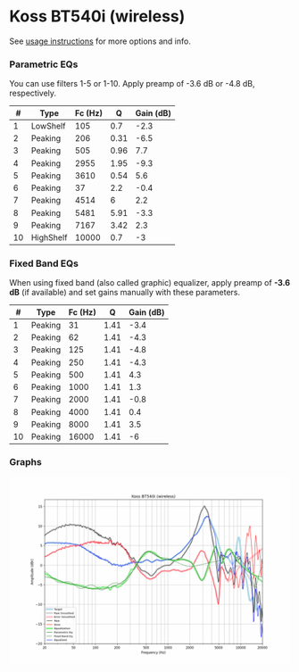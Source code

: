 # Koss BT540i (wireless)
See [usage instructions](https://github.com/jaakkopasanen/AutoEq#usage) for more options and info.

### Parametric EQs
You can use filters 1-5 or 1-10. Apply preamp of -3.6 dB or -4.8 dB, respectively.

|   # | Type      |   Fc (Hz) |    Q |   Gain (dB) |
|-----|-----------|-----------|------|-------------|
|   1 | LowShelf  |       105 | 0.7  |        -2.3 |
|   2 | Peaking   |       206 | 0.31 |        -6.5 |
|   3 | Peaking   |       505 | 0.96 |         7.7 |
|   4 | Peaking   |      2955 | 1.95 |        -9.3 |
|   5 | Peaking   |      3610 | 0.54 |         5.6 |
|   6 | Peaking   |        37 | 2.2  |        -0.4 |
|   7 | Peaking   |      4514 | 6    |         2.2 |
|   8 | Peaking   |      5481 | 5.91 |        -3.3 |
|   9 | Peaking   |      7167 | 3.42 |         2.3 |
|  10 | HighShelf |     10000 | 0.7  |        -3   |

### Fixed Band EQs
When using fixed band (also called graphic) equalizer, apply preamp of **-3.6 dB** (if available) and set gains manually with these parameters.

|   # | Type    |   Fc (Hz) |    Q |   Gain (dB) |
|-----|---------|-----------|------|-------------|
|   1 | Peaking |        31 | 1.41 |        -3.4 |
|   2 | Peaking |        62 | 1.41 |        -4.3 |
|   3 | Peaking |       125 | 1.41 |        -4.8 |
|   4 | Peaking |       250 | 1.41 |        -4.3 |
|   5 | Peaking |       500 | 1.41 |         4.3 |
|   6 | Peaking |      1000 | 1.41 |         1.3 |
|   7 | Peaking |      2000 | 1.41 |        -0.8 |
|   8 | Peaking |      4000 | 1.41 |         0.4 |
|   9 | Peaking |      8000 | 1.41 |         3.5 |
|  10 | Peaking |     16000 | 1.41 |        -6   |

### Graphs
![](./Koss%20BT540i%20(wireless).png)
